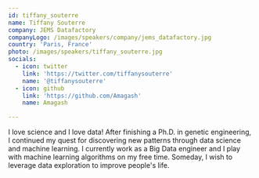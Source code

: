 ```yaml
---
id: tiffany_souterre
name: Tiffany Souterre
company: JEMS Datafactory
companyLogo: /images/speakers/company/jems_datafactory.jpg
country: 'Paris, France'
photo: /images/speakers/tiffany_souterre.jpg
socials:
  - icon: twitter
    link: 'https://twitter.com/tiffanysouterre'
    name: '@tiffanysouterre'
  - icon: github
    link: 'https://github.com/Amagash'
    name: Amagash

---
```


I love science and I love data! After finishing a Ph.D. in genetic engineering, I continued my quest for discovering new patterns through data science and machine learning. I currently work as a Big Data engineer and I play with machine learning algorithms on my free time. Someday, I wish to leverage data exploration to improve people's life.
